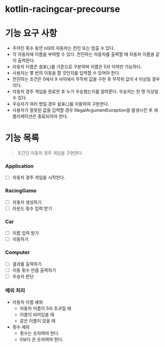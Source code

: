 # kotlin-racingcar-precourse

# 기능 요구 사항

- 주어진 횟수 동안 n대의 자동차는 전진 또는 멈출 수 있다.
- 각 자동차에 이름을 부여할 수 있다. 전진하는 자동차를 출력할 때 자동차 이름을 같이 출력한다.
- 자동차 이름은 쉼표(,)를 기준으로 구분하며 이름은 5자 이하만 가능하다.
- 사용자는 몇 번의 이동을 할 것인지를 입력할 수 있어야 한다.
- 전진하는 조건은 0에서 9 사이에서 무작위 값을 구한 후 무작위 값이 4 이상일 경우이다.
- 자동차 경주 게임을 완료한 후 누가 우승했는지를 알려준다. 우승자는 한 명 이상일 수 있다.
- 우승자가 여러 명일 경우 쉼표(,)를 이용하여 구분한다.
- 사용자가 잘못된 값을 입력할 경우 IllegalArgumentException을 발생시킨 후 애플리케이션은 종료되어야 한다.


# 기능 목록

> 초간단 자동차 경주 게임을 구현한다

### Application

- [ ] 자동차 경주 게임을 시작한다.

### RacingGame

- [ ] 자동차 생성하기
- [ ] 라운드 횟수 입력 받기

### Car

- [ ] 이름 입력 받기
- [ ] 이동하기

### Computer

- [ ] 결과를 출력하기
- [ ] 이동 횟수 만큼 출력하기
- [ ] 우승자 판단

### 예외 처리

- 자동차 이름 예외
    - 자동차 이름이 5자 초과일 때
    - 이름이 비어있을 때
    - 같은 이름이 있을 때
- 횟수 예외
    - 횟수는 숫자여야 한다.
    - 0보다 큰 숫자여야 한다.